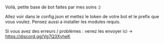 Voilà, petite base de bot faites par mes soins :)

Allez voir dans le config.json et mettez le token de votre bot et le prefix que vous voulez.
Pensez aussi a installer les modules requis.

Si vous avez des erreurs / problèmes : venez les envoyer ici -> https://discord.gg/Vg7Q3XyheK
